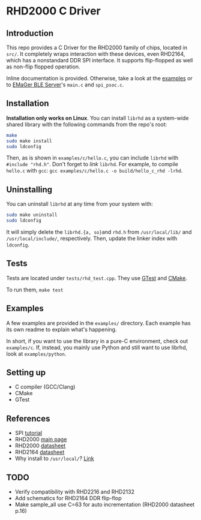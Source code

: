 # RHD2000 C Driver

## Introduction

This repo provides a C Driver for the RHD2000 family of chips, located in `src/`. It completely wraps interaction with these devices, even RHD2164, which has a nonstandard DDR SPI interface. It supports flip-flopped as well as non-flip flopped operation.

Inline documentation is provided. Otherwise, take a look at the [examples](#examples) or to [EMaGer BLE Server](https://github.com/SBIOML/emager-psoc-ble-server/tree/main)'s `main.c` and `spi_psoc.c`.

## Installation

**Installation only works on Linux**. You can install `librhd` as a system-wide shared library with the following commands from the repo's root:

```bash
make
sudo make install
sudo ldconfig
```

Then, as is shown in `examples/c/hello.c`, you can include `librhd` with `#include "rhd.h"`. Don't forget to _link_ `librhd`. For example, to compile `hello.c` with `gcc`: `gcc examples/c/hello.c -o build/hello_c_rhd -lrhd`.

## Uninstalling

You can uninstall `librhd` at any time from your system with:

```bash
sudo make uninstall
sudo ldconfig
```

It will simply delete the `librhd.{a, so}`and `rhd.h` from `/usr/local/lib/` and `/usr/local/include/`, respectively. Then, update the linker index with `ldconfig`.

## Tests

Tests are located under `tests/rhd_test.cpp`. They use [GTest](https://github.com/google/googletest) and [CMake](https://cmake.org/).

To run them, `make test`

## Examples

A few examples are provided in the `examples/` directory. Each example has its own readme to explain what's happening.

In short, if you want to use the library in a pure-C environment, check out `examples/c`. If, instead, you mainly use Python and still want to use librhd, look at `examples/python`.

## Setting up

- C compiler (GCC/Clang)
- CMake
- GTest

## References

- SPI [tutorial](https://www.analog.com/en/analog-dialogue/articles/introduction-to-spi-interface.html)
- RHD2000 [main page](https://intantech.com/products_RHD2000.html)
- RHD2000 [datasheet](https://intantech.com/files/Intan_RHD2000_series_datasheet.pdf)
- RHD2164 [datasheet](https://intantech.com/files/Intan_RHD2164_datasheet.pdf)
- Why install to `/usr/local/`? [Link](https://man7.org/conf/lca2006/shared_libraries/slide7.html)

## TODO

- Verify compatibility with RHD2216 and RHD2132
- Add schematics for RHD2164 DDR flip-flop
- Make sample_all use C=63 for auto incrementation (RHD2000 datasheet p.16)
